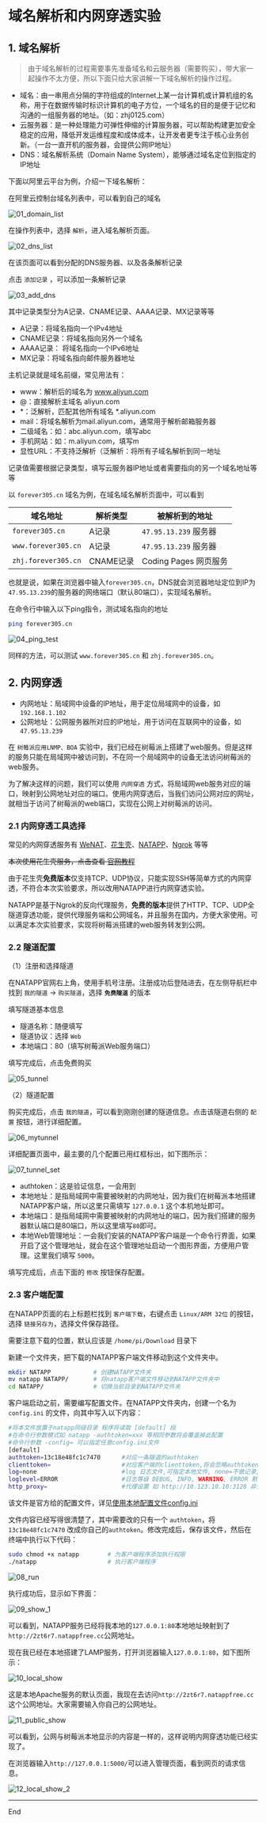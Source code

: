 # 域名解析和内网穿透实验

## 1. 域名解析

> 由于域名解析的过程需要事先准备域名和云服务器（需要购买），带大家一起操作不太方便，所以下面只给大家讲解一下域名解析的操作过程。

* 域名：由一串用点分隔的字符组成的Internet上某一台计算机或计算机组的名称，用于在数据传输时标识计算机的电子方位，一个域名的目的是便于记忆和沟通的一组服务器的地址。（如：zhj0125.com）
* 云服务器：是一种处理能力可弹性伸缩的计算服务器，可以帮助构建更加安全稳定的应用，降低开发运维程度和成体成本，让开发者更专注于核心业务创新。（一台一直开机的服务器，会提供公网IP地址）
* DNS：域名解析系统（Domain Name System），能够通过域名定位到指定的IP地址

下面以阿里云平台为例，介绍一下域名解析：

在阿里云控制台域名列表中，可以看到自己的域名

![01_domain_list](image/01_domain_list.jpg)

在操作列表中，选择 `解析`，进入域名解析页面。

![02_dns_list](image/02_dns_list.jpg)

在该页面可以看到分配的DNS服务器、以及各条解析记录

点击 `添加记录` ，可以添加一条解析记录

![03_add_dns](image/03_add_dns.jpg)

其中记录类型分为A记录、CNAME记录、AAAA记录、MX记录等等

* A记录：将域名指向一个IPv4地址
* CNAME记录：将域名指向另外一个域名
* AAAA记录： 将域名指向一个IPv6地址
* MX记录：将域名指向邮件服务器地址

主机记录就是域名前缀，常见用法有：

* www：解析后的域名为 www.aliyun.com
* @：直接解析主域名 aliyun.com
* *：泛解析，匹配其他所有域名 *.aliyun.com
* mail：将域名解析为mail.aliyun.com，通常用于解析邮箱服务器
* 二级域名：如：abc.aliyun.com，填写abc
* 手机网站：如：m.aliyun.com，填写m
* 显性URL：不支持泛解析（泛解析：将所有子域名解析到同一地址

记录值需要根据记录类型，填写云服务器IP地址或者需要指向的另一个域名地址等等

以 `forever305.cn` 域名为例，在域名域名解析页面中，可以看到

|        域名地址      |   解析类型 |     被解析到的地址     |
|---------------------|-----------|----------------------|
| `forever305.cn`     | A记录     | `47.95.13.239` 服务器 |
| `www.forever305.cn` | A记录     | `47.95.13.239` 服务器 |
| `zhj.forever305.cn` | CNAME记录 | Coding Pages 网页服务  |

也就是说，如果在浏览器中输入`forever305.cn`，DNS就会浏览器地址定位到IP为`47.95.13.239`的服务器的网络端口（默认80端口），实现域名解析。

在命令行中输入以下ping指令，测试域名指向的地址

```sh
ping forever305.cn
```

![04_ping_test](image/04_ping_test.jpg)

同样的方法，可以测试 `www.forever305.cn` 和 `zhj.forever305.cn`。

## 2. 内网穿透

* 内网地址：局域网中设备的IP地址，用于定位局域网中的设备，如 `192.168.1.102`
* 公网地址：公网服务器所对应的IP地址，用于访问在互联网中的设备，如 `47.95.13.239`

在 `树莓派应用LNMP、BOA` 实验中，我们已经在树莓派上搭建了web服务。但是这样的服务只能在局域网中被访问到，不在同一个局域网中的设备无法访问树莓派的web服务。

为了解决这样的问题，我们可以使用 `内网穿透` 方式，将局域网web服务对应的端口，映射到公网地址对应的端口。使用内网穿透后，当我们访问公网对应的网址，就相当于访问了树莓派的web端口，实现在公网上对树莓派的访问。

### 2.1 内网穿透工具选择

常见的内网穿透服务有 [WeNAT](https://gitee.com/tompeppa/wenat-client-java)、[花生壳](https://hsk.oray.com/)、[NATAPP](https://natapp.cn/)、[Ngrok](https://ngrok.com/) 等等

~~本次使用花生壳服务，点击查看 [官网教程](https://service.oray.com/question/11639.html)~~

由于花生壳**免费版本**仅支持TCP、UDP协议，只能实现SSH等简单方式的内网穿透，不符合本次实验要求，所以改用NATAPP进行内网穿透实验。

NATAPP是基于Ngrok的反向代理服务，**免费的版本**提供了HTTP、TCP、UDP全隧道穿透功能，提供代理服务端和公网域名，并且服务在国内，方便大家使用。可以满足本次实验要求，实现将树莓派搭建的web服务转发到公网。

### 2.2 隧道配置

（1）注册和选择隧道

在NATAPP官网右上角，使用手机号注册。注册成功后登陆进去，在左侧导航栏中找到 `我的隧道` -> `购买隧道`，选择 **`免费隧道`** 的版本

填写隧道基本信息

* 隧道名称：随便填写
* 隧道协议：选择 `Web`
* 本地端口：80（填写树莓派Web服务端口）

填写完成后，点击免费购买

![05_tunnel](image/05_tunnel.jpg)

（2）隧道配置

购买完成后，点击 `我的隧道`，可以看到刚刚创建的隧道信息。点击该隧道右侧的 `配置` 按钮，进行详细配置。

![06_mytunnel](image/06_mytunnel.jpg)

详细配置页面中，最主要的几个配置已用红框标出，如下图所示：

![07_tunnel_set](image/07_tunnel_set.jpg)

* authtoken：这是验证信息，一会用到
* 本地地址：是指局域网中需要被映射的内网地址，因为我们在树莓派本地搭建NATAPP客户端，所以这里只需填写 `127.0.0.1` 这个本机地址即可。
* 本地端口：是指局域网中需要被映射的内网地址的端口，因为我们搭建的服务器默认端口是80端口，所以这里填写`80`即可。
* 本地Web管理地址：一会我们安装的NATAPP客户端是一个命令行界面，如果开启了这个管理地址，就会在这个管理地址启动一个图形界面，方便用户管理。这里我们填写 `5000`。

填写完成后，点击下面的 `修改` 按钮保存配置。

### 2.3 客户端配置

在NATAPP页面的右上标题栏找到 `客户端下载`，右键点击 `Linux/ARM 32位` 的按钮，选择 `链接另存为`，选择文件保存路径。

需要注意下载的位置，默认应该是 `/home/pi/Download` 目录下

新建一个文件夹，把下载的NATAPP客户端文件移动到这个文件夹中。

```sh
mkdir NATAPP            # 创建NATAPP文件夹
mv natapp NATAPP/       # 将natapp客户端文件移动到NATAPP文件夹中
cd NATAPP/              # 切换当前目录到NATAPP文件夹
```

客户端启动之前，需要编写配置文件。在NATAPP文件夹内，创建一个名为 `config.ini` 的文件，向其中写入以下内容：

```sh
#将本文件放置于natapp同级目录 程序将读取 [default] 段
#在命令行参数模式如 natapp -authtoken=xxx 等相同参数将会覆盖掉此配置
#命令行参数 -config= 可以指定任意config.ini文件
[default]
authtoken=13c18e48fc1c7470      #对应一条隧道的authtoken
clienttoken=                    #对应客户端的clienttoken,将会忽略authtoken,若无请留空,
log=none                        #log 日志文件,可指定本地文件, none=不做记录,stdout=直接屏幕输出 ,默认为none
loglevel=ERROR                  #日志等级 DEBUG, INFO, WARNING, ERROR 默认为 DEBUG
http_proxy=                     #代理设置 如 http://10.123.10.10:3128 非代理上网用户请务必留空
```

该文件是官方给的配置文件，详见[使用本地配置文件config.ini](https://natapp.cn/article/config_ini)

文件内容已经写得很清楚了，其中需要改的只有一个 `authtoken`，将 `13c18e48fc1c7470` 改成你自己的`authtoken`。修改完成后，保存该文件，然后在终端中执行以下代码：

```sh
sudo chmod +x natapp        # 为客户端程序添加执行权限
./natapp                    # 执行客户端程序
```

![08_run](image/08_run.jpg)

执行成功后，显示如下界面：

![09_show_1](image/09_show_1.jpg)

可以看到，NATAPP服务已经将我本地的`127.0.0.1:80`本地地址映射到了`http://2zt6r7.natappfree.cc`公网地址。

现在我已经在本地搭建了LAMP服务，打开浏览器输入`127.0.0.1:80`，如下图所示：

![10_local_show](image/10_local_show.png)

这是本地Apache服务的默认页面，我现在去访问`http://2zt6r7.natappfree.cc`这个公网地址。大家需要输入你自己的公网地址。

![11_public_show](image/11_public_show.png)

可以看到，公网与树莓派本地显示的内容是一样的，这样说明内网穿透功能已经实现了。

在浏览器输入`http://127.0.0.1:5000/`可以进入管理页面，看到网页的请求信息。

![12_local_show_2](image/12_local_show_2.png)

---

End
